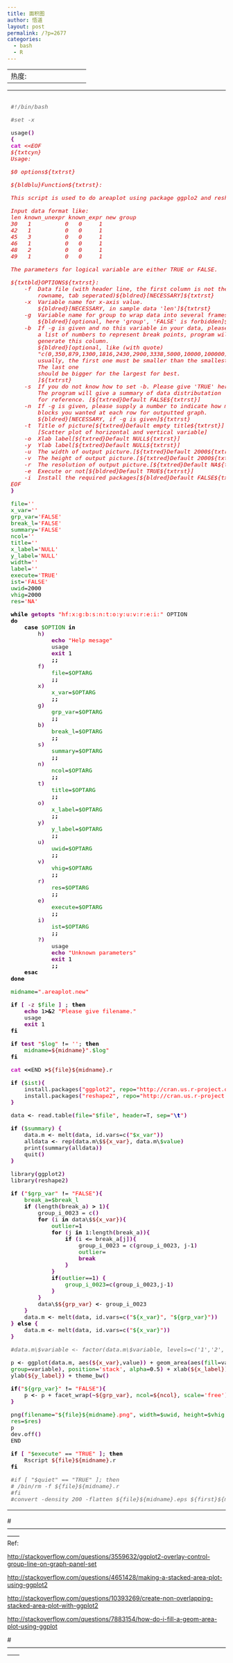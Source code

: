 ```yaml
---
title: 面积图
author: 悟道
layout: post
permalink: /?p=2677
categories:
  - bash
  - R
---
```

<table>
  <tr cellpadding=0><td>
    热度:
  </td><td cellpadding=0><img src='http://210.75.224.29/wordpress/wp-content/plugins/statpresscn/images/sun.gif' width=10 height=10 border=0 /></td><td cellpadding=0><img src='http://210.75.224.29/wordpress/wp-content/plugins/statpresscn/images/sun_dark.gif' width=10 height=10 border=0 /></td><td cellpadding=0><img src='http://210.75.224.29/wordpress/wp-content/plugins/statpresscn/images/sun_dark.gif' width=10 height=10 border=0 /></td><td cellpadding=0><img src='http://210.75.224.29/wordpress/wp-content/plugins/statpresscn/images/sun_dark.gif' width=10 height=10 border=0 /></td><td cellpadding=0><img src='http://210.75.224.29/wordpress/wp-content/plugins/statpresscn/images/sun_dark.gif' width=10 height=10 border=0 /></td></tr>
</table>

<div class="wp_codebox">
  <table>
    <tr id="p2677170">
      <td class="code" id="p2677code170">
        <pre class="bash" style="font-family:monospace;">&nbsp;
<span style="color: #666666; font-style: italic;">#!/bin/bash</span>
&nbsp;
<span style="color: #666666; font-style: italic;">#set -x</span>
&nbsp;
usage<span style="color: #7a0874; font-weight: bold;">&#40;</span><span style="color: #7a0874; font-weight: bold;">&#41;</span>
<span style="color: #7a0874; font-weight: bold;">&#123;</span>
<span style="color: #c20cb9; font-weight: bold;">cat</span> <span style="color: #cc0000; font-style: italic;">&lt;&lt;EOF
${txtcyn}
Usage:
&nbsp;
$0 options${txtrst}
&nbsp;
${bldblu}Function${txtrst}:
&nbsp;
This script is used to do areaplot using package ggplo2 and reshape2.
&nbsp;
Input data format like:
len known_unexpr known_expr new group
30   1          0   0     1
42   1          0   0     1
45   3          0   0     1
46   1          0   0     1
48   2          0   0     1
49   1          0   0     1
&nbsp;
The parameters for logical variable are either TRUE or FALSE.
&nbsp;
${txtbld}OPTIONS${txtrst}:
	-f	Data file (with header line, the first column is not the
 		rowname, tab seperated)${bldred}[NECESSARY]${txtrst}
	-x	Variable name for x-axis value.
		${bldred}[NECESSARY, in sample data 'len']${txtrst}
	-g	Variable name for group to wrap data into several frames.
		${bldred}[optional, here 'group', 'FALSE' is forbidden]${txtrst}
	-b	If -g is given and no this variable in your data, please give
		a list of numbers to represent break points, program will
		generate this column.
		${bldred}[optional, like (with quote)
		"c(0,350,879,1300,1816,2430,2900,3338,5000,10000,100000)".
		usually, the first one must be smaller than the smallest. 
		The last one
		should be bigger for the largest for best.
		]${txtrst}
	-s	If you do not know how to set -b. Please give 'TRUE' here.
		The program will give a summary of data distributation
		for reference. [${txtred}Default FALSE${txtrst}]
	-n	If -g is given, please supply a number to indicate how many
		blocks you wanted at each row for outputted graph.
		${bldred}[NECESSARY, if -g is given]${txtrst}
	-t	Title of picture[${txtred}Default empty title${txtrst}]
		[Scatter plot of horizontal and vertical variable]
	-o	Xlab label[${txtred}Default NULL${txtrst}]
	-y	Ylab label[${txtred}Default NULL${txtrst}]
	-u	The width of output picture.[${txtred}Default 2000${txtrst}]
	-v	The height of output picture.[${txtred}Default 2000${txtrst}] 
	-r	The resolution of output picture.[${txtred}Default NA${txtrst}]
	-e	Execute or not[${bldred}Default TRUE${txtrst}]
	-i	Install the required packages[${bldred}Default FALSE${txtrst}]
EOF</span>
<span style="color: #7a0874; font-weight: bold;">&#125;</span>
&nbsp;
<span style="color: #007800;">file</span>=<span style="color: #ff0000;">''</span>
<span style="color: #007800;">x_var</span>=<span style="color: #ff0000;">''</span>
<span style="color: #007800;">grp_var</span>=<span style="color: #ff0000;">'FALSE'</span>
<span style="color: #007800;">break_l</span>=<span style="color: #ff0000;">'FALSE'</span>
<span style="color: #007800;">summary</span>=<span style="color: #ff0000;">'FALSE'</span>
<span style="color: #007800;">ncol</span>=<span style="color: #ff0000;">''</span>
<span style="color: #007800;">title</span>=<span style="color: #ff0000;">''</span>
<span style="color: #007800;">x_label</span>=<span style="color: #ff0000;">'NULL'</span>
<span style="color: #007800;">y_label</span>=<span style="color: #ff0000;">'NULL'</span>
<span style="color: #007800;">width</span>=<span style="color: #ff0000;">''</span>
<span style="color: #007800;">label</span>=<span style="color: #ff0000;">''</span>
<span style="color: #007800;">execute</span>=<span style="color: #ff0000;">'TRUE'</span>
<span style="color: #007800;">ist</span>=<span style="color: #ff0000;">'FALSE'</span>
<span style="color: #007800;">uwid</span>=<span style="color: #000000;">2000</span>
<span style="color: #007800;">vhig</span>=<span style="color: #000000;">2000</span>
<span style="color: #007800;">res</span>=<span style="color: #ff0000;">'NA'</span>
&nbsp;
<span style="color: #000000; font-weight: bold;">while</span> <span style="color: #7a0874; font-weight: bold;">getopts</span> <span style="color: #ff0000;">"hf:x:g:b:s:n:t:o:y:u:v:r:e:i:"</span> OPTION
<span style="color: #000000; font-weight: bold;">do</span>
	<span style="color: #000000; font-weight: bold;">case</span> <span style="color: #007800;">$OPTION</span> <span style="color: #000000; font-weight: bold;">in</span>
		h<span style="color: #7a0874; font-weight: bold;">&#41;</span>
			<span style="color: #7a0874; font-weight: bold;">echo</span> <span style="color: #ff0000;">"Help mesage"</span>
			usage
			<span style="color: #7a0874; font-weight: bold;">exit</span> <span style="color: #000000;">1</span>
			<span style="color: #000000; font-weight: bold;">;;</span>
		f<span style="color: #7a0874; font-weight: bold;">&#41;</span>
			<span style="color: #007800;">file</span>=<span style="color: #007800;">$OPTARG</span>
			<span style="color: #000000; font-weight: bold;">;;</span>
		x<span style="color: #7a0874; font-weight: bold;">&#41;</span>
			<span style="color: #007800;">x_var</span>=<span style="color: #007800;">$OPTARG</span>
			<span style="color: #000000; font-weight: bold;">;;</span>
		g<span style="color: #7a0874; font-weight: bold;">&#41;</span>
			<span style="color: #007800;">grp_var</span>=<span style="color: #007800;">$OPTARG</span>
			<span style="color: #000000; font-weight: bold;">;;</span>
		b<span style="color: #7a0874; font-weight: bold;">&#41;</span>
			<span style="color: #007800;">break_l</span>=<span style="color: #007800;">$OPTARG</span>
			<span style="color: #000000; font-weight: bold;">;;</span>
		s<span style="color: #7a0874; font-weight: bold;">&#41;</span>
			<span style="color: #007800;">summary</span>=<span style="color: #007800;">$OPTARG</span>
			<span style="color: #000000; font-weight: bold;">;;</span>
		n<span style="color: #7a0874; font-weight: bold;">&#41;</span>
			<span style="color: #007800;">ncol</span>=<span style="color: #007800;">$OPTARG</span>
			<span style="color: #000000; font-weight: bold;">;;</span>
		t<span style="color: #7a0874; font-weight: bold;">&#41;</span>
			<span style="color: #007800;">title</span>=<span style="color: #007800;">$OPTARG</span>
			<span style="color: #000000; font-weight: bold;">;;</span>
		o<span style="color: #7a0874; font-weight: bold;">&#41;</span>
			<span style="color: #007800;">x_label</span>=<span style="color: #007800;">$OPTARG</span>
			<span style="color: #000000; font-weight: bold;">;;</span>
		y<span style="color: #7a0874; font-weight: bold;">&#41;</span>
			<span style="color: #007800;">y_label</span>=<span style="color: #007800;">$OPTARG</span>
			<span style="color: #000000; font-weight: bold;">;;</span>
		u<span style="color: #7a0874; font-weight: bold;">&#41;</span>
			<span style="color: #007800;">uwid</span>=<span style="color: #007800;">$OPTARG</span>
			<span style="color: #000000; font-weight: bold;">;;</span>
		v<span style="color: #7a0874; font-weight: bold;">&#41;</span>
			<span style="color: #007800;">vhig</span>=<span style="color: #007800;">$OPTARG</span>
			<span style="color: #000000; font-weight: bold;">;;</span>
		r<span style="color: #7a0874; font-weight: bold;">&#41;</span>
			<span style="color: #007800;">res</span>=<span style="color: #007800;">$OPTARG</span>
			<span style="color: #000000; font-weight: bold;">;;</span>
		e<span style="color: #7a0874; font-weight: bold;">&#41;</span>
			<span style="color: #007800;">execute</span>=<span style="color: #007800;">$OPTARG</span>
			<span style="color: #000000; font-weight: bold;">;;</span>
		i<span style="color: #7a0874; font-weight: bold;">&#41;</span>
			<span style="color: #007800;">ist</span>=<span style="color: #007800;">$OPTARG</span>
			<span style="color: #000000; font-weight: bold;">;;</span>
		?<span style="color: #7a0874; font-weight: bold;">&#41;</span>
			usage
			<span style="color: #7a0874; font-weight: bold;">echo</span> <span style="color: #ff0000;">"Unknown parameters"</span>
			<span style="color: #7a0874; font-weight: bold;">exit</span> <span style="color: #000000;">1</span>
			<span style="color: #000000; font-weight: bold;">;;</span>
	<span style="color: #000000; font-weight: bold;">esac</span>
<span style="color: #000000; font-weight: bold;">done</span>
&nbsp;
<span style="color: #007800;">midname</span>=<span style="color: #ff0000;">".areaplot.new"</span>
&nbsp;
<span style="color: #000000; font-weight: bold;">if</span> <span style="color: #7a0874; font-weight: bold;">&#91;</span> <span style="color: #660033;">-z</span> <span style="color: #007800;">$file</span> <span style="color: #7a0874; font-weight: bold;">&#93;</span> ; <span style="color: #000000; font-weight: bold;">then</span>
	<span style="color: #7a0874; font-weight: bold;">echo</span> <span style="color: #000000;">1</span><span style="color: #000000; font-weight: bold;">&gt;&</span><span style="color: #000000;">2</span> <span style="color: #ff0000;">"Please give filename."</span>
	usage
	<span style="color: #7a0874; font-weight: bold;">exit</span> <span style="color: #000000;">1</span>
<span style="color: #000000; font-weight: bold;">fi</span>
&nbsp;
<span style="color: #000000; font-weight: bold;">if</span> <span style="color: #7a0874; font-weight: bold;">test</span> <span style="color: #ff0000;">"<span style="color: #007800;">$log</span>"</span> <span style="color: #000000; font-weight: bold;">!</span>= <span style="color: #ff0000;">''</span>; <span style="color: #000000; font-weight: bold;">then</span>
	<span style="color: #007800;">midname</span>=<span style="color: #800000;">${midname}</span><span style="color: #ff0000;">".<span style="color: #007800;">$log</span>"</span>
<span style="color: #000000; font-weight: bold;">fi</span>
&nbsp;
<span style="color: #c20cb9; font-weight: bold;">cat</span> <span style="color: #000000; font-weight: bold;">&lt;&lt;</span>END <span style="color: #000000; font-weight: bold;">&gt;</span><span style="color: #800000;">${file}</span><span style="color: #800000;">${midname}</span>.r
&nbsp;
<span style="color: #000000; font-weight: bold;">if</span> <span style="color: #7a0874; font-weight: bold;">&#40;</span><span style="color: #007800;">$ist</span><span style="color: #7a0874; font-weight: bold;">&#41;</span><span style="color: #7a0874; font-weight: bold;">&#123;</span>
	install.packages<span style="color: #7a0874; font-weight: bold;">&#40;</span><span style="color: #ff0000;">"ggplot2"</span>, <span style="color: #007800;">repo</span>=<span style="color: #ff0000;">"http://cran.us.r-project.org"</span><span style="color: #7a0874; font-weight: bold;">&#41;</span>
	install.packages<span style="color: #7a0874; font-weight: bold;">&#40;</span><span style="color: #ff0000;">"reshape2"</span>, <span style="color: #007800;">repo</span>=<span style="color: #ff0000;">"http://cran.us.r-project.org"</span><span style="color: #7a0874; font-weight: bold;">&#41;</span>
<span style="color: #7a0874; font-weight: bold;">&#125;</span>
&nbsp;
data <span style="color: #000000; font-weight: bold;">&lt;</span>- read.table<span style="color: #7a0874; font-weight: bold;">&#40;</span><span style="color: #007800;">file</span>=<span style="color: #ff0000;">"<span style="color: #007800;">$file</span>"</span>, <span style="color: #007800;">header</span>=T, <span style="color: #007800;">sep</span>=<span style="color: #ff0000;">"<span style="color: #000099; font-weight: bold;">\t</span>"</span><span style="color: #7a0874; font-weight: bold;">&#41;</span>
&nbsp;
<span style="color: #000000; font-weight: bold;">if</span> <span style="color: #7a0874; font-weight: bold;">&#40;</span><span style="color: #007800;">$summary</span><span style="color: #7a0874; font-weight: bold;">&#41;</span> <span style="color: #7a0874; font-weight: bold;">&#123;</span>
	data.m <span style="color: #000000; font-weight: bold;">&lt;</span>- melt<span style="color: #7a0874; font-weight: bold;">&#40;</span>data, id.vars=c<span style="color: #7a0874; font-weight: bold;">&#40;</span><span style="color: #ff0000;">"<span style="color: #007800;">$x_var</span>"</span><span style="color: #7a0874; font-weight: bold;">&#41;</span><span style="color: #7a0874; font-weight: bold;">&#41;</span>
	alldata <span style="color: #000000; font-weight: bold;">&lt;</span>- rep<span style="color: #7a0874; font-weight: bold;">&#40;</span>data.m\$<span style="color: #800000;">${x_var}</span>, data.m\<span style="color: #007800;">$value</span><span style="color: #7a0874; font-weight: bold;">&#41;</span>
	print<span style="color: #7a0874; font-weight: bold;">&#40;</span>summary<span style="color: #7a0874; font-weight: bold;">&#40;</span>alldata<span style="color: #7a0874; font-weight: bold;">&#41;</span><span style="color: #7a0874; font-weight: bold;">&#41;</span>
	quit<span style="color: #7a0874; font-weight: bold;">&#40;</span><span style="color: #7a0874; font-weight: bold;">&#41;</span>
<span style="color: #7a0874; font-weight: bold;">&#125;</span>
&nbsp;
library<span style="color: #7a0874; font-weight: bold;">&#40;</span>ggplot2<span style="color: #7a0874; font-weight: bold;">&#41;</span>
library<span style="color: #7a0874; font-weight: bold;">&#40;</span>reshape2<span style="color: #7a0874; font-weight: bold;">&#41;</span>
&nbsp;
<span style="color: #000000; font-weight: bold;">if</span> <span style="color: #7a0874; font-weight: bold;">&#40;</span><span style="color: #ff0000;">"<span style="color: #007800;">$grp_var</span>"</span> <span style="color: #000000; font-weight: bold;">!</span>= <span style="color: #ff0000;">"FALSE"</span><span style="color: #7a0874; font-weight: bold;">&#41;</span><span style="color: #7a0874; font-weight: bold;">&#123;</span>
	<span style="color: #007800;">break_a</span>=<span style="color: #007800;">$break_l</span>
	<span style="color: #000000; font-weight: bold;">if</span> <span style="color: #7a0874; font-weight: bold;">&#40;</span>length<span style="color: #7a0874; font-weight: bold;">&#40;</span>break_a<span style="color: #7a0874; font-weight: bold;">&#41;</span> <span style="color: #000000; font-weight: bold;">&gt;</span> <span style="color: #000000;">1</span><span style="color: #7a0874; font-weight: bold;">&#41;</span><span style="color: #7a0874; font-weight: bold;">&#123;</span>
		group_i_0023 = c<span style="color: #7a0874; font-weight: bold;">&#40;</span><span style="color: #7a0874; font-weight: bold;">&#41;</span>
		<span style="color: #000000; font-weight: bold;">for</span> <span style="color: #7a0874; font-weight: bold;">&#40;</span>i <span style="color: #000000; font-weight: bold;">in</span> data\$<span style="color: #800000;">${x_var}</span><span style="color: #7a0874; font-weight: bold;">&#41;</span><span style="color: #7a0874; font-weight: bold;">&#123;</span> 
			<span style="color: #007800;">outlier</span>=<span style="color: #000000;">1</span>
			<span style="color: #000000; font-weight: bold;">for</span> <span style="color: #7a0874; font-weight: bold;">&#40;</span>j <span style="color: #000000; font-weight: bold;">in</span> <span style="color: #000000;">1</span>:length<span style="color: #7a0874; font-weight: bold;">&#40;</span>break_a<span style="color: #7a0874; font-weight: bold;">&#41;</span><span style="color: #7a0874; font-weight: bold;">&#41;</span><span style="color: #7a0874; font-weight: bold;">&#123;</span>
				<span style="color: #000000; font-weight: bold;">if</span> <span style="color: #7a0874; font-weight: bold;">&#40;</span>i <span style="color: #000000; font-weight: bold;">&lt;</span>= break_a<span style="color: #7a0874; font-weight: bold;">&#91;</span>j<span style="color: #7a0874; font-weight: bold;">&#93;</span><span style="color: #7a0874; font-weight: bold;">&#41;</span><span style="color: #7a0874; font-weight: bold;">&#123;</span> 
					group_i_0023 = c<span style="color: #7a0874; font-weight: bold;">&#40;</span>group_i_0023, j-<span style="color: #000000;">1</span><span style="color: #7a0874; font-weight: bold;">&#41;</span>
					<span style="color: #007800;">outlier</span>=<span style="color: #000000;"></span>
					<span style="color: #7a0874; font-weight: bold;">break</span> 
				<span style="color: #7a0874; font-weight: bold;">&#125;</span>
			<span style="color: #7a0874; font-weight: bold;">&#125;</span> 
			<span style="color: #000000; font-weight: bold;">if</span><span style="color: #7a0874; font-weight: bold;">&#40;</span><span style="color: #007800;">outlier</span>==<span style="color: #000000;">1</span><span style="color: #7a0874; font-weight: bold;">&#41;</span> <span style="color: #7a0874; font-weight: bold;">&#123;</span>
				<span style="color: #007800;">group_i_0023</span>=c<span style="color: #7a0874; font-weight: bold;">&#40;</span>group_i_0023,j-<span style="color: #000000;">1</span><span style="color: #7a0874; font-weight: bold;">&#41;</span>
			<span style="color: #7a0874; font-weight: bold;">&#125;</span>
		<span style="color: #7a0874; font-weight: bold;">&#125;</span>
		data\$<span style="color: #800000;">${grp_var}</span> <span style="color: #000000; font-weight: bold;">&lt;</span>- group_i_0023
	<span style="color: #7a0874; font-weight: bold;">&#125;</span>
	data.m <span style="color: #000000; font-weight: bold;">&lt;</span>- melt<span style="color: #7a0874; font-weight: bold;">&#40;</span>data, id.vars=c<span style="color: #7a0874; font-weight: bold;">&#40;</span><span style="color: #ff0000;">"<span style="color: #007800;">${x_var}</span>"</span>, <span style="color: #ff0000;">"<span style="color: #007800;">${grp_var}</span>"</span><span style="color: #7a0874; font-weight: bold;">&#41;</span><span style="color: #7a0874; font-weight: bold;">&#41;</span>
<span style="color: #7a0874; font-weight: bold;">&#125;</span> <span style="color: #000000; font-weight: bold;">else</span> <span style="color: #7a0874; font-weight: bold;">&#123;</span>
	data.m <span style="color: #000000; font-weight: bold;">&lt;</span>- melt<span style="color: #7a0874; font-weight: bold;">&#40;</span>data, id.vars=c<span style="color: #7a0874; font-weight: bold;">&#40;</span><span style="color: #ff0000;">"<span style="color: #007800;">${x_var}</span>"</span><span style="color: #7a0874; font-weight: bold;">&#41;</span><span style="color: #7a0874; font-weight: bold;">&#41;</span>
<span style="color: #7a0874; font-weight: bold;">&#125;</span>
&nbsp;
<span style="color: #666666; font-style: italic;">#data.m\$variable &lt;- factor(data.m\$variable, levels=c('1','2','3'))</span>
&nbsp;
p <span style="color: #000000; font-weight: bold;">&lt;</span>- ggplot<span style="color: #7a0874; font-weight: bold;">&#40;</span>data.m, aes<span style="color: #7a0874; font-weight: bold;">&#40;</span><span style="color: #800000;">${x_var}</span>,value<span style="color: #7a0874; font-weight: bold;">&#41;</span><span style="color: #7a0874; font-weight: bold;">&#41;</span> + geom_area<span style="color: #7a0874; font-weight: bold;">&#40;</span>aes<span style="color: #7a0874; font-weight: bold;">&#40;</span><span style="color: #007800;">fill</span>=variable,
<span style="color: #007800;">group</span>=variable<span style="color: #7a0874; font-weight: bold;">&#41;</span>, <span style="color: #007800;">position</span>=<span style="color: #ff0000;">'stack'</span>, <span style="color: #007800;">alpha</span>=<span style="color: #000000;">0.5</span><span style="color: #7a0874; font-weight: bold;">&#41;</span> + xlab<span style="color: #7a0874; font-weight: bold;">&#40;</span><span style="color: #800000;">${x_label}</span><span style="color: #7a0874; font-weight: bold;">&#41;</span> +
ylab<span style="color: #7a0874; font-weight: bold;">&#40;</span><span style="color: #800000;">${y_label}</span><span style="color: #7a0874; font-weight: bold;">&#41;</span> + theme_bw<span style="color: #7a0874; font-weight: bold;">&#40;</span><span style="color: #7a0874; font-weight: bold;">&#41;</span>
&nbsp;
<span style="color: #000000; font-weight: bold;">if</span><span style="color: #7a0874; font-weight: bold;">&#40;</span><span style="color: #ff0000;">"<span style="color: #007800;">${grp_var}</span>"</span> <span style="color: #000000; font-weight: bold;">!</span>= <span style="color: #ff0000;">"FALSE"</span><span style="color: #7a0874; font-weight: bold;">&#41;</span><span style="color: #7a0874; font-weight: bold;">&#123;</span>
	p <span style="color: #000000; font-weight: bold;">&lt;</span>- p + facet_wrap<span style="color: #7a0874; font-weight: bold;">&#40;</span>~<span style="color: #800000;">${grp_var}</span>, <span style="color: #007800;">ncol</span>=<span style="color: #800000;">${ncol}</span>, <span style="color: #007800;">scale</span>=<span style="color: #ff0000;">'free'</span><span style="color: #7a0874; font-weight: bold;">&#41;</span>
<span style="color: #7a0874; font-weight: bold;">&#125;</span>
&nbsp;
png<span style="color: #7a0874; font-weight: bold;">&#40;</span><span style="color: #007800;">filename</span>=<span style="color: #ff0000;">"<span style="color: #007800;">${file}</span><span style="color: #007800;">${midname}</span>.png"</span>, <span style="color: #007800;">width</span>=<span style="color: #007800;">$uwid</span>, <span style="color: #007800;">height</span>=<span style="color: #007800;">$vhig</span>,
<span style="color: #007800;">res</span>=<span style="color: #007800;">$res</span><span style="color: #7a0874; font-weight: bold;">&#41;</span>
p
dev.off<span style="color: #7a0874; font-weight: bold;">&#40;</span><span style="color: #7a0874; font-weight: bold;">&#41;</span>
END
&nbsp;
<span style="color: #000000; font-weight: bold;">if</span> <span style="color: #7a0874; font-weight: bold;">&#91;</span> <span style="color: #ff0000;">"<span style="color: #007800;">$execute</span>"</span> == <span style="color: #ff0000;">"TRUE"</span> <span style="color: #7a0874; font-weight: bold;">&#93;</span>; <span style="color: #000000; font-weight: bold;">then</span>
	Rscript <span style="color: #800000;">${file}</span><span style="color: #800000;">${midname}</span>.r
<span style="color: #000000; font-weight: bold;">fi</span>
&nbsp;
<span style="color: #666666; font-style: italic;">#if [ "$quiet" == "TRUE" ]; then</span>
<span style="color: #666666; font-style: italic;">#	/bin/rm -f ${file}${midname}.r</span>
<span style="color: #666666; font-style: italic;">#fi</span>
<span style="color: #666666; font-style: italic;">#convert -density 200 -flatten ${file}${midname}.eps ${first}${midname}.png</span></pre>
      </td>
    </tr>
  </table>
</div>

#&#8212;&#8212;&#8212;&#8212;&#8212;&#8212;&#8212;&#8212;&#8212;&#8212;&#8212;&#8212;&#8212;&#8212;&#8212;&#8212;&#8212;&#8212;&#8212;&#8212;&#8212;&#8212;&#8212;&#8212;&#8212;&#8212;&#8212;&#8212;&#8212;&#8212;&#8212;&#8212;&#8212;&#8212;&#8212;&#8212;&#8212;&#8212;  
Ref:

http://stackoverflow.com/questions/3559632/ggplot2-overlay-control-group-line-on-graph-panel-set

http://stackoverflow.com/questions/4651428/making-a-stacked-area-plot-using-ggplot2

http://stackoverflow.com/questions/10393269/create-non-overlapping-stacked-area-plot-with-ggplot2

http://stackoverflow.com/questions/7883154/how-do-i-fill-a-geom-area-plot-using-ggplot

#&#8212;&#8212;&#8212;&#8212;&#8212;&#8212;&#8212;&#8212;&#8212;&#8212;&#8212;&#8212;&#8212;&#8212;&#8212;&#8212;&#8212;&#8212;&#8212;&#8212;&#8212;&#8212;&#8212;&#8212;&#8212;&#8212;&#8212;&#8212;&#8212;&#8212;&#8212;&#8212;&#8212;&#8212;&#8212;&#8212;&#8212;&#8212;